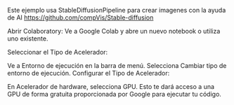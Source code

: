 Este ejemplo usa StableDiffusionPipeline para crear imagenes con la ayuda de AI
https://github.com/compVis/Stable-diffusion



Abrir Colaboratory: Ve a Google Colab y abre un nuevo notebook o utiliza uno existente.

Seleccionar el Tipo de Acelerador:

Ve a Entorno de ejecución en la barra de menú.
Selecciona Cambiar tipo de entorno de ejecución.
Configurar el Tipo de Acelerador:

En Acelerador de hardware, selecciona GPU.
Esto te dará acceso a una GPU de forma gratuita proporcionada por Google para ejecutar tu código.
